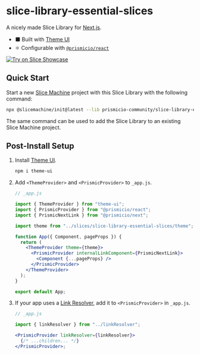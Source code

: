 # slice-library-essential-slices

A nicely made Slice Library for [Next.js][nextjs].

- ⬛ Built with [Theme UI][theme-ui]
- ⚛️ Configurable with [`@prismicio/react`][prismic-react]

[![Try on Slice Showcase](https://angeloashmore-slicemachine-intro.cdn.prismic.io/angeloashmore-slicemachine-intro/49ca4bde-b36a-42f4-a072-60d2e5202f85_try-button.svg)](#)

## Quick Start

Start a new [Slice Machine][slicemachine] project with this Slice Library with the following command:

```bash
npx @slicemachine/init@latest --lib prismicio-community/slice-library-essential-slices
```

The same command can be used to add the Slice Library to an existing Slice Machine project.

## Post-Install Setup

1. Install [Theme UI][theme-ui].

   ```bash
   npm i theme-ui
   ```

2. Add `<ThemeProvider>` and `<PrismicProvider>` to `_app.js`.

   ```jsx
   // _app.js

   import { ThemeProvider } from "theme-ui";
   import { PrismicProvider } from "@prismicio/react";
   import { PrismicNextLink } from "@prismicio/next";

   import theme from "../slices/slice-library-essential-slices/theme";

   function App({ Component, pageProps }) {
     return (
       <ThemeProvider theme={theme}>
         <PrismicProvider internalLinkComponent={PrismicNextLink}>
           <Component {...pageProps} />
         </PrismicProvider>
       </ThemeProvider>
     );
   }

   export default App;
   ```

3. If your app uses a [Link Resolver][link-resolver], add it to `<PrismicProvider>` in `_app.js`.

   ```jsx
   // _app.js

   import { linkResolver } from "../linkResolver";

   <PrismicProvider linkResolver={linkResolver}>
     {/* ...children... */}
   </PrismicProvider>;
   ```

[nextjs]: https://nextjs.org/
[theme-ui]: https://theme-ui.com/
[prismic-react]: https://github.com/prismicio/prismic-react/tree/v2
[slicemachine]: https://slicemachine.dev/
[link-resolver]: https://prismic.io/docs/core-concepts/link-resolver-route-resolver
